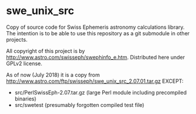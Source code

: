 # swe_unix_src
Copy of source code for Swiss Ephemeris astronomy calculations library. The intention is to be able to use this repository as a git submodule in other projects.

All copyright of this project is by http://www.astro.com/swisseph/swephinfo_e.htm. Distributed here under GPLv2 license.

As of now (July 2018) it is a copy from http://www.astro.com/ftp/swisseph/swe_unix_src_2.07.01.tar.gz EXCEPT:
- src/PerlSwissEph-2.07.tar.gz (large Perl module including precompiled binaries)
- src/swetest (presumably forgotten compiled test file)
